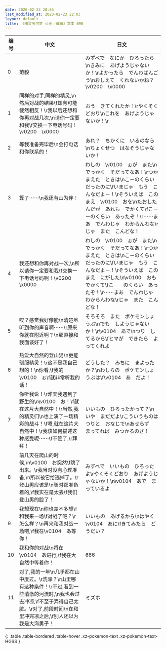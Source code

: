 ```yaml
---
date: 2020-02-23 20:56
last_modified_at: 2020-02-23 22:03
layout: default
title: 《精灵宝可梦 心金／魂银》文本 690
---
```

| 编号 | 中文 | 日文 |
| ---- | ---- | ---- |
| 0 | 范毅 | みずべで　なにか　ひろったら\nきみに　あげようじゃないか！\rよかったら　でんわばんごう\nおしえて　くれないかね？\v0200　\x0000 |
| 1 | 同样的对手,同样的精灵,\n然后对战的结果\f却有可能截然相反！\r我以后还想和你再对战几次,\n请你一定要和我\f交换一下电话号码！\v0200　\x0000 | おう　きてくれたか！\rやくそくどおり\nこれを　あげようじゃないか！\r |
| 2 | 等我准备完毕后\n会打电话和你联系的！ | あれ？　ちかくに　いるのなら\nちょくせつ　はなそうじゃないか！ |
| 3 | 算了⋯⋯\n我还有山为伴！ | わしの　\v0100　ぉが　また\nでっかく　そだってなあ！\rつかまえた　ときは\nこ－のくらい　だったのに\fいまじゃ　もう　こんなだよ－！\rそういえば　このまえ　\v0100　おを\nたおしたんだが　あれも　でかくて\fこ－－のくらい　あったぞ！\r⋯⋯まあ　でんわじゃ　わからんわな\rじゃ　また　こんどな！ |
| 4 | 我还想和你再对战一次,\n所以请你一定要和我\f交换一下电话号码啊！\v0200　\x0000 | わしの　\v0100　ぉが　また\nでっかく　そだってなあ！\rつかまえた　ときは\nこ－のくらい　だったのに\fいまじゃ　もう　こんなだよ－！\rそういえば　このまえ　にがした\n\v0100　おも　でかくて\fこ－－のくらい　あったぞ！\r⋯⋯まあ　でんわじゃ　わからんわな\rじゃ　また　こんどな！ |
| 5 | 哎？感觉我好像能\n清楚地听到你的声音啊⋯⋯\r原来你就在附近啊？\n那直接和我面谈好了！ | そろそろ　また　ポケモンしょうぶ\nでも　しようじゃないか！\r\v0104　あで\nつり　してるから\fヒマが　できたら　よってくれよ |
| 6 | 热爱大自然的登山男\n更能驯服精灵！\r这不是我自己想的！\n你看,\f我的\v0100　ぉ\f就非常听我的话！ | どうした？　みちに　まよったか？\nわしらの　ポケモンしょうぶは\f\v0104　あ　だよ！ |
| 7 | 你听我说！\r昨天我遇到了野生的\n\v0100　お！\f就在这片大自然中！\r当然,我的精灵们\n也上演了一场精彩的战斗！\f嗯,就在这片大自然中！\r我该如何描述这种感受呢⋯⋯\f不管了,\r拜拜！ | いいもの　ひろったかって？\nいや　まだだよ\rこういうものは　つりと　おなじで\nあせらず　まってれば　みつかるのさ！ |
| 8 | 前几天在爬山的时候,\n\v0100　お突然\f跳了出来。\r我当时没有心理准备,\n所以被它给逃掉了。\r登山男应该是\n随时都准备着的,\f我实在是太丟\f我们登山男的脸了！ | みずべで　いいもの　ひろったよ\rやくそくどおり　あげようじゃないか！\n\v0104　あで　まっているよ |
| 9 | 我想现在\n你也差不多想\f和我来一场\f对战了吧？\r怎么样？\n再来和我对战一场吧,\f我在\v0104　あ等你！ | いいもの　あげるから\nはやく　\v0104　あに\fきてみたら　どうだい？ |
| 10 | 我和你的对战\n将在\v0104　あ进行,\f我在大自然中等着你！ | 686 |
| 11 | 对了,我的一年\n几乎都在山中度过。\r洗澡？\r山里哪有这种条件！\r不过,看到一些清澈的河流时,\n我也会过去冲凉,\f不至于弄得自己太脏。\r对了,前段时间\n在和里冲完凉之后,\f别人还以为我是大海男子！ | ミズホ |
{: .table .table-bordered .table-hover .xz-pokemon-text .xz-pokemon-text-HGSS }